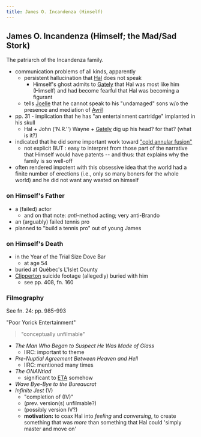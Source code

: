 ```yaml
---
title: James O. Incandenza (Himself)
---
```


James O. Incandenza (Himself; the Mad/Sad Stork)
-----------------------------

The patriarch of the Incandenza family.

* communication problems of all kinds, apparently
  * persistent hallucination that [Hal](/characters/Hal) does not speak
    * Himself's ghost admits to [Gately](/characters/Don_Gately) that Hal was
      most like him (Himself) and had become fearful that Hal was becoming a
      figurant
  * tells [Joelle](/characters/Joelle) that he cannot speak to his "undamaged"
    sons w/o the presence and mediation of [Avril](/characters/Avril)
* pp. 31 - implication that he has "an entertainment cartridge" implanted in his skull
  * Hal + John ('N.R.'') Wayne + [Gately](/characters/Don_Gately) dig up his
    head? for that? (what is it?)
* indicated that he did some important work toward ["cold annular fusion"](/misc/annular_fusion)
  * not explicit BUT : easy to interpret from those part of the narrative that
    Himself would have patents -- and thus: that explains why the family is so
    well-off
* often rendered impotent with this obsessive idea that the world had a finite
  number of erections (i.e., only so many boners for the whole world) and he did
  not want any wasted on himself

<h3>on Himself's Father</h3>

* a (failed) actor
  * and on that note: *anti*-method acting; very anti-Brando
* an (arguably) failed tennis pro
* planned to "build a tennis pro" out of young James

<h3>on Himself's Death</h3>

* in the Year of the Trial Size Dove Bar
  * at age 54
* buried at Québec's L'Islet County
* [Clipperton](/characters/Clipperton) suicide footage (allegedly) buried with him
  * see pp. 408, fn. 160

<h3>Filmography</h3>

See fn. 24: pp. 985-993

"Poor Yorick Entertainment"

> "conceptually unfilmable"

* *The Man Who Began to Suspect He Was Made of Glass*
  * IIRC: important to theme
* *Pre-Nuptial Agreement Between Heaven and Hell*
  * IIRC: mentioned many times
* *The ONANtiad*
  * significant to [ETA](/places/ETA) somehow
* *Wave Bye-Bye to the Bureaucrat*
* *Infinite Jest* (V)
  * "completion of (IV)"
  * (prev. version(s) unfilmable?)
  * (possibly version IV?)
  * **motivation:** to coax Hal into *feeling* and *conversing*, to create
    something that was *more* than something that Hal could 'simply master and
    move on'